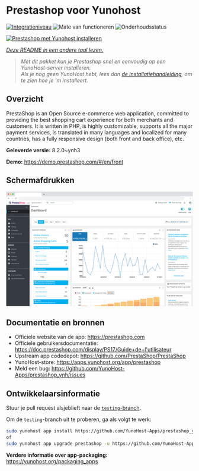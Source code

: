 <!--
NB: Deze README is automatisch gegenereerd door <https://github.com/YunoHost/apps/tree/master/tools/readme_generator>
Hij mag NIET handmatig aangepast worden.
-->

# Prestashop voor Yunohost

[![Integratieniveau](https://dash.yunohost.org/integration/prestashop.svg)](https://ci-apps.yunohost.org/ci/apps/prestashop/) ![Mate van functioneren](https://ci-apps.yunohost.org/ci/badges/prestashop.status.svg) ![Onderhoudsstatus](https://ci-apps.yunohost.org/ci/badges/prestashop.maintain.svg)

[![Prestashop met Yunohost installeren](https://install-app.yunohost.org/install-with-yunohost.svg)](https://install-app.yunohost.org/?app=prestashop)

*[Deze README in een andere taal lezen.](./ALL_README.md)*

> *Met dit pakket kun je Prestashop snel en eenvoudig op een YunoHost-server installeren.*  
> *Als je nog geen YunoHost hebt, lees dan [de installatiehandleiding](https://yunohost.org/install), om te zien hoe je 'm installeert.*

## Overzicht

PrestaShop is an Open Source e-commerce web application, committed to providing the best shopping cart experience for both merchants and customers. It is written in PHP, is highly customizable, supports all the major payment services, is translated in many languages and localized for many countries, has a fully responsive design (both front and back office), etc.

**Geleverde versie:** 8.2.0~ynh3

**Demo:** <https://demo.prestashop.com/#/en/front>

## Schermafdrukken

![Schermafdrukken van Prestashop](./doc/screenshots/screenshot.png)

## Documentatie en bronnen

- Officiele website van de app: <https://prestashop.com>
- Officiele gebruikersdocumentatie: <https://doc.prestashop.com/display/PS17/Guide+de+l'utilisateur>
- Upstream app codedepot: <https://github.com/PrestaShop/PrestaShop>
- YunoHost-store: <https://apps.yunohost.org/app/prestashop>
- Meld een bug: <https://github.com/YunoHost-Apps/prestashop_ynh/issues>

## Ontwikkelaarsinformatie

Stuur je pull request alsjeblieft naar de [`testing`-branch](https://github.com/YunoHost-Apps/prestashop_ynh/tree/testing).

Om de `testing`-branch uit te proberen, ga als volgt te werk:

```bash
sudo yunohost app install https://github.com/YunoHost-Apps/prestashop_ynh/tree/testing --debug
of
sudo yunohost app upgrade prestashop -u https://github.com/YunoHost-Apps/prestashop_ynh/tree/testing --debug
```

**Verdere informatie over app-packaging:** <https://yunohost.org/packaging_apps>
